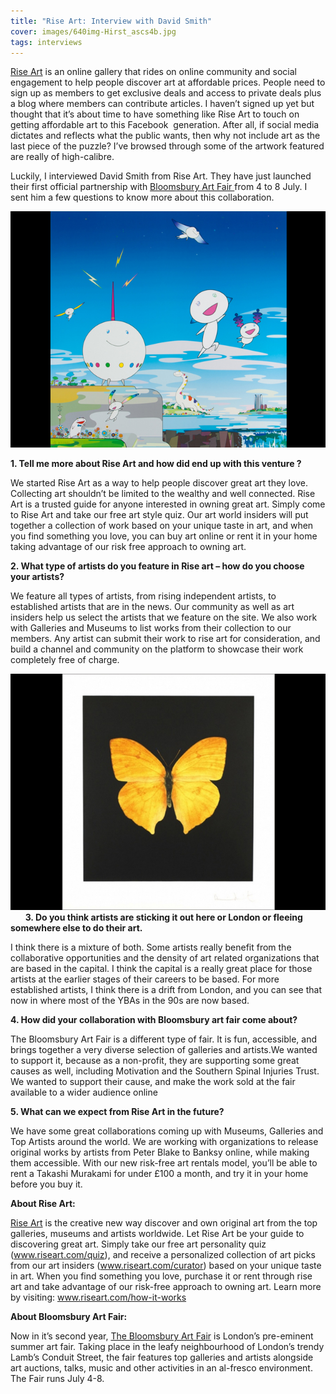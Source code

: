 ```yaml
---
title: "Rise Art: Interview with David Smith"
cover: images/640img-Hirst_ascs4b.jpg
tags: interviews
---
```


[Rise Art](http://www.riseart.com/fair/bloomsbury) is an online gallery that rides on online community and social engagement to help people discover art at affordable prices. People need to sign up as members to get exclusive deals and access to private deals plus a blog where members can contribute articles. I haven’t signed up yet but thought that it’s about time to have something like Rise Art to touch on getting affordable art to this Facebook  generation. After all, if social media dictates and reflects what the public wants, then why not include art as the last piece of the puzzle? I’ve browsed through some of the artwork featured are really of high-calibre.

Luckily, I interviewed David Smith from Rise Art. They have just launched their first official partnership with [Bloomsbury Art Fair ](http://www.bloomsbury-art-fair.com/)from 4 to 8 July. I sent him a few questions to know more about this collaboration.

![](./images/640img-Murakami_v736sq.jpg "Murakami")

**1. Tell me more about Rise Art and how did end up with this venture ?**

We started Rise Art as a way to help people discover great art they love. Collecting art shouldn’t be limited to the wealthy and well connected. Rise Art is a trusted guide for anyone interested in owning great art. Simply come to Rise Art and take our free art style quiz. Our art world insiders will put together a collection of work based on your unique taste in art, and when you find something you love, you can buy art online or rent it in your home taking advantage of our risk free approach to owning art.

**2. What type of artists do you feature in Rise art – how do you choose your artists?**

We feature all types of artists, from rising independent artists, to established artists that are in the news. Our community as well as art insiders help us select the artists that we feature on the site. We also work with Galleries and Museums to list works from their collection to our members. Any artist can submit their work to rise art for consideration, and build a channel and community on the platform to showcase their work completely free of charge.

![](./images/640img-Hirst_ascs4b.jpg "Hirst")
     
**3. Do you think artists are sticking it out here or London or fleeing somewhere else to do their art.**

I think there is a mixture of both. Some artists really benefit from the collaborative opportunities and the density of art related organizations that are based in the capital. I think the capital is a really great place for those artists at the earlier stages of their careers to be based. For more established artists, I think there is a drift from London, and you can see that now in where most of the YBAs in the 90s are now based.

**4. How did your collaboration with Bloomsbury art fair come about?**

The Bloomsbury Art Fair is a different type of fair. It is fun, accessible, and brings together a very diverse selection of galleries and artists.We wanted to support it, because as a non-profit, they are supporting some great causes as well, including Motivation and the Southern Spinal Injuries Trust. We wanted to support their cause, and make the work sold at the fair available to a wider audience online

**5. What can we expect from Rise Art in the future?**

We have some great collaborations coming up with Museums, Galleries and Top Artists around the world. We are working with organizations to release original works by artists from Peter Blake to Banksy online, while making them accessible. With our new risk-free art rentals model, you’ll be able to rent a Takashi Murakami for under £100 a month, and try it in your home before you buy it.

**About Rise Art:**

[Rise Art](http://www.riseart.com) is the creative new way discover and own original art from the top galleries, museums and artists worldwide. Let Rise Art be your guide to discovering great art. Simply take our free art personality quiz (www.riseart.com/quiz), and receive a personalized collection of art picks from our art insiders (www.riseart.com/curator) based on your unique taste in art. When you find something you love, purchase it or rent through rise art and take advantage of our risk-free approach to owning art. Learn more by visiting: www.riseart.com/how-it-works

**About Bloomsbury Art Fair:**

Now in it’s second year, [The Bloomsbury Art Fair](http://www.bloomsbury-art-fair.com) is London’s pre-eminent summer art fair. Taking place in the leafy neighbourhood of London’s trendy Lamb’s Conduit Street, the fair features top galleries and artists alongside art auctions, talks, music and other activities in an al-fresco environment. The Fair runs July 4-8.

